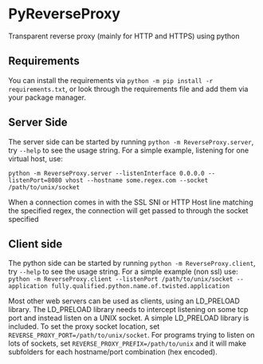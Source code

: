 # PyReverseProxy
Transparent reverse proxy (mainly for HTTP and HTTPS) using python

## Requirements
You can install the requirements via `python -m pip install -r requirements.txt`, or look through the requirements file and add them via your package manager.

## Server Side
The server side can be started by running `python -m ReverseProxy.server`, try `--help` to see the usage string.  For a simple example, listening for one virtual host, use:

`python -m ReverseProxy.server --listenInterface 0.0.0.0 --listenPort=8080 vhost --hostname some.regex.com --socket /path/to/unix/socket`

When a connection comes in with the SSL SNI or HTTP Host line matching the specified regex, the connection will get passed to through the socket specified

## Client side
The python side can be started by running `python -m ReverseProxy.client`, try `--help` to see the usage string.  For a simple example (non ssl) use:
`python -m ReverseProxy.client --listenPort /path/to/unix/socket --application fully.qualified.python.name.of.twisted.application` 

Most other web servers can be used as clients, using an LD_PRELOAD library.  The LD_PRELOAD library needs to intercept listening on some tcp port and instead listen on a UNIX socket.  A simple LD_PRELOAD library is included.  To set the proxy socket location, set `REVERSE_PROXY_PORT=/path/to/unix/socket`.  For programs trying to listen on lots of sockets, set `REVERSE_PROXY_PREFIX=/path/to/unix` and it will make subfolders for each hostname/port combination (hex encoded).
